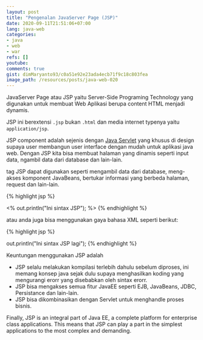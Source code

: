 ```yaml
---
layout: post
title: "Pengenalan JavaServer Page (JSP)"
date: 2020-09-11T21:51:06+07:00
lang: java-web
categories:
- java
- web
- war
refs: []
youtube: 
comments: true
gist: dimMaryanto93/c0a51e92e23ada4ecb71f9c18c803fea
image_path: /resources/posts/java-web-020
---
```


JavaServer Page atau JSP yaitu Server-Side Programing Technology yang digunakan untuk membuat Web Aplikasi berupa content HTML menjadi dynamis. 

JSP ini berextensi ```.jsp``` bukan ```.html``` dan media internet typenya yaitu ```application/jsp```.

JSP component adalah sejenis dengan [Java Servlet](http://www.oracle.com/technetwork/java/index-jsp-135475.html) yang khusus di design supaya user membangun user interface dengan mudah untuk aplikasi java web. Dengan JSP kita bisa membuat halaman yang dinamis seperti input data, ngambil data dari database dan lain-lain.

tag JSP dapat digunakan seperti mengambil data dari database, meng-akses komponent JavaBeans, bertukar informasi yang berbeda halaman, request dan lain-lain.

{% highlight jsp %}
<html>
<head><title>Belajar Web Pages dengan JSP</title></head>
<body>
<!-- ini code java dalam html -->
  <%  out.println("Ini sintax JSP"); %>
</body>
</html>
{% endhighlight %}

atau anda juga bisa menggunakan gaya bahasa XML seperti berikut:

{% highlight jsp %}
<html>
<head><title>Belajar Web Pages dengan JSP</title></head>
<body>
<!-- ini syntax JSP dengan xml format -->
  <jsp:scriptlet>
    out.println("Ini sintax JSP lagi");
  </jsp:scriptlet>
</body>
</html>
{% endhighlight %}

Keuntungan menggunakan JSP adalah

* JSP selalu melakukan kompilasi terlebih dahulu sebelum diproses, ini memang konsep java sejak dulu supaya menghasilkan koding yang mengurangi erorr yang disebabkan oleh sintax erorr.
* JSP bisa mengakses semua fitur JavaEE seperti EJB, JavaBeans, JDBC, Persistance dan lain-lain.
* JSP bisa dikombinasikan dengan Servlet untuk menghandle proses bisnis.

Finally, JSP is an integral part of Java EE, a complete platform for enterprise class applications. This means that JSP can play a part in the simplest applications to the most complex and demanding.